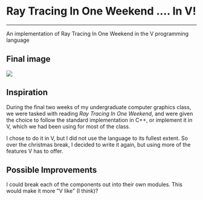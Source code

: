 # Ray Tracing In One Weekend .... In V!
------------------------------------------

An implementation of Ray Tracing In One Weekend in the V programming language

## Final image
![](image.ppm)


## Inspiration
During the final two weeks of my undergraduate computer graphics class, we were tasked with reading _Ray Tracing In One Weekend_, and were given the choice to 
follow the standard implementation in C++, or implement it in V, which we had been using for most of the class.

I chose to do it in V, but I did not use the language to its fullest extent. So over the christmas break, I decided to write it again, but using more of the features V has to offer.

## Possible Improvements

I could break each of the components out into their own modules. This would make it more "V like" (I think)?